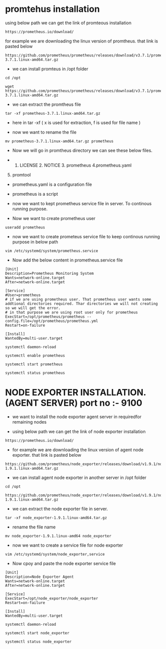 # promtehus installation

using below  path we can get the link of promteous installation

```
https://prometheus.io/download/
```

for example we are downloading the linux version of promtheus. that link is pasted below

```
https://github.com/prometheus/prometheus/releases/download/v3.7.1/prometheus-3.7.1.linux-amd64.tar.gz
```

* we can install promteus in /opt folder

```
cd /opt
```
```
wget https://github.com/prometheus/prometheus/releases/download/v3.7.1/prometheus-3.7.1.linux-amd64.tar.gz
```
* we can extract the promtheus file

```
tar -xf prometheus-3.7.1.linux-amd64.tar.gz
```
* here in tar -xf ( x is used for extraction, f is used for file name )

* now we want to rename the file 
```
mv prometheus-3.7.1.linux-amd64.tar.gz prometheus
```

* Now we will go in promtheus directory we can see these below files.

* 1. LICENSE 2. NOTICE 3. prometheus 4.prometheus.yaml
5. promtool


* prometheus.yaml is a configuration file
* prometheus is a script

* now we want to kept prometheus service file in server. To continous running purpose.

* Now we want to create prometheus user

```
useradd prometheus
```
* now we want to create prometeus service file to keep continous running purpose in below path 

```
vim /etc/systemd/system/prometheus.service
```

* Now add the below content in prometheus.service file

```
[Unit]
Description=Prometheus Monitoring System
Wants=network-online.target
After=network-online.target

[Service]
#User=prometheus
# if we are using prometheus user. That prometheus user wants some addtional directories required. Thar directories we will not creating so we will get the error.
# in that purpose we are using root user only for prometheus
ExecStart=/opt/prometheus/prometheus --config.file=/opt/prometheus/prometheus.yml
Restart=on-failure

[Install]
WantedBy=multi-user.target
```

```
systemctl daemon-reload
```
```
systemctl enable prometheus
```
```
systemctl start prometheus
```
```
systemctl status prometheus
```

# NODE EXPORTER INSTALLATION. (AGENT SERVER) port no :- 9100

* we want to install the node exporter agent server in requiredfor remaining nodes

* using below path we can get the link of node exporter installation
```
https://prometheus.io/download/
```

* for example we are downloading the linux version of agent node exporter. that link is pasted below

```
https://github.com/prometheus/node_exporter/releases/download/v1.9.1/node_exporter-1.9.1.linux-amd64.tar.gz
```

* we can install agent node exporter in another server in /opt folder

```
cd /opt
```
```
https://github.com/prometheus/node_exporter/releases/download/v1.9.1/node_exporter-1.9.1.linux-amd64.tar.gz
```

* we can extract the node exporter file in server.

```
tar -xf node_exporter-1.9.1.linux-amd64.tar.gz
```
* rename the file name

```
mv node_exporter-1.9.1.linux-amd64 node_exporter
```

* now we want to create a service file for node exporter

```
vim /etc/systemd/system/node_exporter,service
```

* Now cpoy and paste the node exporter service file

```
[Unit]
Description=Node Exporter Agent
Wants=network-online.target
After=network-online.target

[Service]
ExecStart=/opt/node_exporter/node_exporter
Restart=on-failure

[Install]
WantedBy=multi-user.target
```

```
systemctl daemon-reload
```
```
systemctl start node_exporter
```
```
systemctl status node_exporter
```
